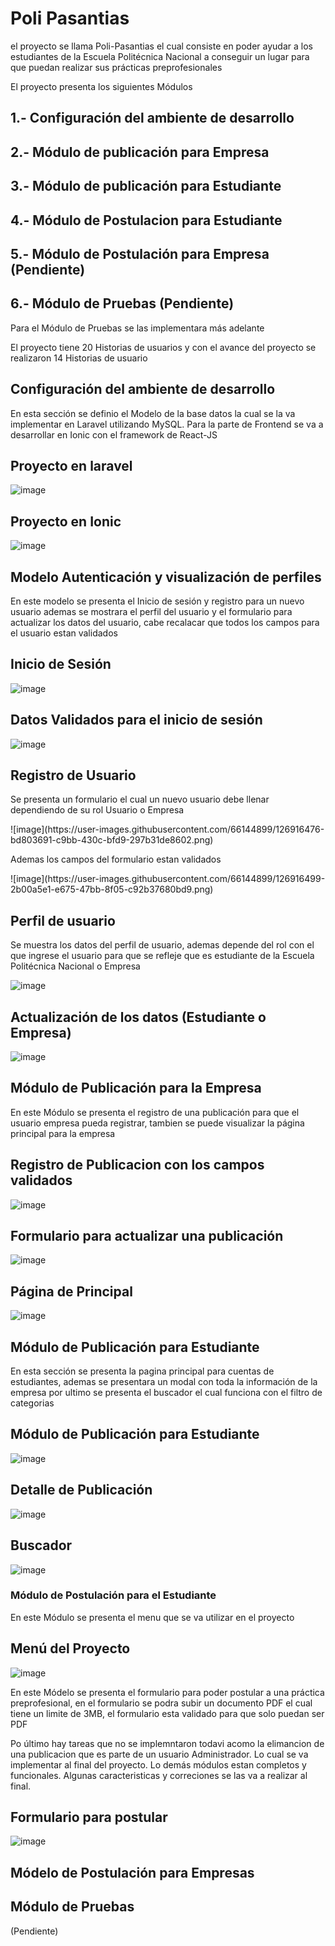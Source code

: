 # Poli Pasantias

<p> el proyecto se llama Poli-Pasantias el cual consiste en poder ayudar a los estudiantes de la Escuela Politécnica Nacional a conseguir un lugar para que puedan realizar sus prácticas preprofesionales</p>

<p>El proyecto presenta los siguientes Módulos</p>

## 1.- Configuración del ambiente de desarrollo
## 2.- Módulo de publicación para Empresa
## 3.- Módulo de publicación para Estudiante
## 4.- Módulo de Postulacion para Estudiante
## 5.- Módulo de Postulación para Empresa (Pendiente)
## 6.- Módulo de Pruebas (Pendiente)
<p> Para el Módulo de Pruebas se las implementara más adelante</p>
<p> El proyecto tiene 20 Historias de usuarios y con el avance del proyecto se realizaron 14 Historias de usuario</p>

## Configuración del ambiente de desarrollo
<p> En esta sección se definio el Modelo de la base datos la cual se la va implementar en Laravel utilizando MySQL. Para la parte de Frontend se va a desarrollar en Ionic con el framework de React-JS </p>

## Proyecto en laravel
![image](https://user-images.githubusercontent.com/66144899/126916222-ba459b98-adb4-4ae2-884e-0b9db33fa09b.png)

## Proyecto en Ionic
![image](https://user-images.githubusercontent.com/66144899/126916230-4a2c4e4f-c431-48b2-be59-9bc6745985d5.png)

## Modelo Autenticación y visualización de perfiles
<p> En este modelo se presenta el Inicio de sesión y registro para un nuevo usuario ademas se mostrara el perfil del usuario y el formulario para actualizar los datos del usuario, cabe recalacar que todos los campos para el usuario estan validados</p>

## Inicio de Sesión
![image](https://user-images.githubusercontent.com/66144899/126916408-d4a8fee7-5005-4988-9ee1-1d9ca372464f.png)

## Datos Validados para el inicio de sesión
![image](https://user-images.githubusercontent.com/66144899/126916436-e1579ba9-09e6-4400-9cf0-d5e13c626d7b.png)

## Registro de Usuario
<p> Se presenta un formulario el cual un nuevo usuario debe llenar dependiendo de su rol Usuario o Empresa</p>
![image](https://user-images.githubusercontent.com/66144899/126916476-bd803691-c9bb-430c-bfd9-297b31de8602.png)

<p> Ademas los campos del formulario estan validados </p>
![image](https://user-images.githubusercontent.com/66144899/126916499-2b00a5e1-e675-47bb-8f05-c92b37680bd9.png)

## Perfil de usuario
<p>Se muestra los datos del perfil de usuario, ademas depende del rol con el que ingrese el usuario para que se refleje que es estudiante de la Escuela Politécnica Nacional o Empresa</p>

![image](https://user-images.githubusercontent.com/66144899/126916565-d2ab2cbe-4829-4fc2-8b56-670ec38357bc.png)

## Actualización de los datos (Estudiante o Empresa)
![image](https://user-images.githubusercontent.com/66144899/126916590-37fcd3f7-8389-44d5-941f-5618ddf23b83.png)

## Módulo de Publicación para la Empresa
<p> En este Módulo se presenta el registro de una publicación para que el usuario empresa pueda registrar, tambien se puede visualizar la página principal para la empresa </p>

## Registro de Publicacion con los campos validados
![image](https://user-images.githubusercontent.com/66144899/126916709-60ecd7b7-9c73-4207-b5d7-6e58085f255e.png)

## Formulario para actualizar una publicación
![image](https://user-images.githubusercontent.com/66144899/126916749-2e498b7a-2a4d-48b5-a0dc-ee570b5475f1.png)

## Página de Principal
![image](https://user-images.githubusercontent.com/66144899/126916763-74e3e745-534a-4cc7-b57d-b7223d000b7e.png)

## Módulo de Publicación para Estudiante
<p> En esta sección se presenta la pagina principal para cuentas de estudiantes, ademas se presentara un modal con toda la información de la empresa por ultimo se presenta el buscador el cual funciona con el filtro de categorias
</p>

## Módulo de Publicación para Estudiante
![image](https://user-images.githubusercontent.com/66144899/126916859-eaf81245-df1a-4900-8ee0-b01338759349.png)

## Detalle de Publicación
![image](https://user-images.githubusercontent.com/66144899/126916887-46447d51-c5ae-46c7-a983-3a7f6be2bc17.png)

## Buscador
![image](https://user-images.githubusercontent.com/66144899/126916904-9066aaa4-68c6-4e23-b74c-7ae75516aef9.png)

### Módulo de Postulación para el Estudiante
<p> En este Módulo se presenta el menu que se va utilizar en el proyecto</p>

## Menú del Proyecto
![image](https://user-images.githubusercontent.com/66144899/126916978-a2b2685e-e132-48c8-9890-040d22581a2c.png)

<p> En este Módelo se presenta el formulario para poder postular a una práctica preprofesional, en el formulario se podra subir un documento PDF el cual tiene un limite de 3MB, el formulario esta validado para que solo puedan ser PDF</p>

<p>Po último hay tareas que no se implemntaron todavi acomo la elimancion de una publicacion que es parte de un usuario Administrador. Lo cual se va implementar al final del proyecto. Lo demás módulos estan completos y funcionales. Algunas caracteristicas y correciones se las va a realizar al final. </p>

## Formulario para postular 
![image](https://user-images.githubusercontent.com/66144899/126917043-7225111b-bfb8-4fce-9204-59ceeb1f01e9.png)

## Módelo de Postulación para Empresas
## Módulo de Pruebas
(Pendiente)

















